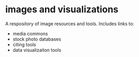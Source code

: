 # images and visualizations
A respository of image resources and tools. Includes links to:
* media commons
* stock photo databases
* citing tools
* data visualizaiton tools
